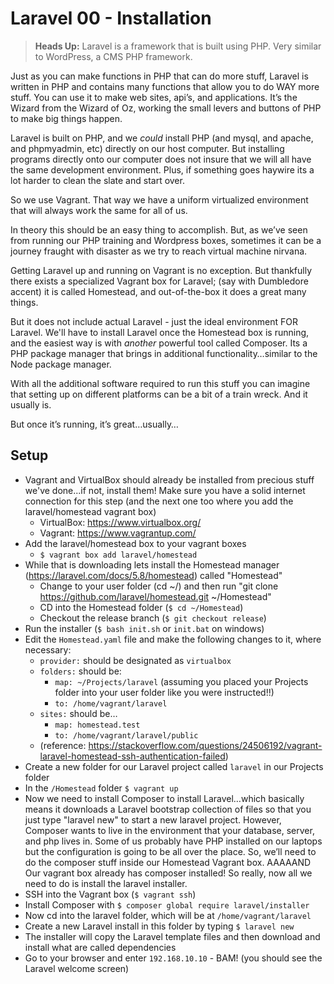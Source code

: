 # Laravel 00 - Installation #

> **Heads Up:** Laravel is a framework that is built using PHP. Very similar to WordPress, a CMS  PHP framework.

Just as you can make functions in PHP that can do more stuff, Laravel is written in PHP and contains many functions that allow you to do WAY more stuff. You can use it to make web sites, api’s, and applications. It’s the Wizard from the Wizard of Oz, working the small levers and buttons of PHP to make big things happen.

Laravel is built on PHP, and we *could* install PHP (and mysql, and apache, and phpmyadmin, etc) directly on our host computer. But installing programs directly onto our computer does not insure that we will all have the same development environment. Plus, if something goes haywire its a lot harder to clean the slate and start over.

So we use Vagrant. That way we have a uniform virtualized environment that will always work the same for all of us.

In theory this should be an easy thing to accomplish. But, as we’ve seen from running our PHP training and Wordpress boxes, sometimes it can be a journey fraught with disaster as we try to reach virtual machine nirvana.

Getting Laravel up and running on Vagrant is no exception. But thankfully there exists a specialized Vagrant box for Laravel; (say with Dumbledore accent) it is called Homestead, and out-of-the-box it does a great many things.

But it does not include actual Laravel - just the ideal environment FOR Laravel. We'll have to install Laravel once the Homestead box is running, and the easiest way is with *another* powerful tool called Composer. Its a PHP package manager that brings in additional functionality…similar to the Node package manager.

With all the additional software required to run this stuff you can imagine that setting up on different platforms can be a bit of a train wreck. And it usually is.

But once it’s running, it’s great…usually…

## Setup ##

- Vagrant and VirtualBox should already be installed from precious stuff we've done...if not, install them! Make sure you have a solid internet connection for this step (and the next one too where you add the laravel/homestead vagrant box)
  - VirtualBox: https://www.virtualbox.org/
  - Vagrant: https://www.vagrantup.com/
- Add the laravel/homestead box to your vagrant boxes
  - ```$ vagrant box add laravel/homestead```
- While that is downloading lets install the Homestead manager (https://laravel.com/docs/5.8/homestead) called "Homestead"
    - Change to your user folder (cd ~/) and then run "git clone https://github.com/laravel/homestead.git ~/Homestead"
    - CD into the Homestead folder (```$ cd ~/Homestead```)
    - Checkout the release branch (```$ git checkout release```)
- Run the installer (```$ bash init.sh``` or ```init.bat``` on windows)
- Edit the ```Homestead.yaml``` file and make the following changes to it, where necessary:
    - ```provider:``` should be designated as ```virtualbox```
    - ```folders:``` should be:
        - ```map: ~/Projects/laravel``` (assuming you placed your Projects folder into your user folder like you were instructed!!)
        - ```to: /home/vagrant/laravel```
    - ```sites:``` should be…
        - ```map: homestead.test```
        - ```to: /home/vagrant/laravel/public```
    - (reference: https://stackoverflow.com/questions/24506192/vagrant-laravel-homestead-ssh-authentication-failed)
- Create a new folder for our Laravel project called ```laravel``` in our Projects folder
- In the ```/Homestead``` folder ```$ vagrant up```
- Now we need to install Composer to install Laravel…which basically means it downloads a Laravel bootstrap collection of files so that you just type "laravel new" to start a new laravel project. However, Composer wants to live in the environment that your database, server, and php lives in. Some of us probably have PHP installed on our laptops but the configuration is going to be all over the place. So, we’ll need to do the composer stuff inside our Homestead Vagrant box. AAAAAND Our vagrant box already has composer installed! So really, now all we need to do is install the laravel installer.
- SSH into the Vagrant box (```$ vagrant ssh```)
- Install Composer with ```$ composer global require laravel/installer```
- Now cd into the laravel folder, which will be at ```/home/vagrant/laravel```
- Create a new Laravel install in this folder by typing ```$ laravel new```
- The installer will copy the Laravel template files and then download and install what are called dependencies
- Go to your browser and enter ```192.168.10.10``` - BAM! (you should see the Laravel welcome screen)
